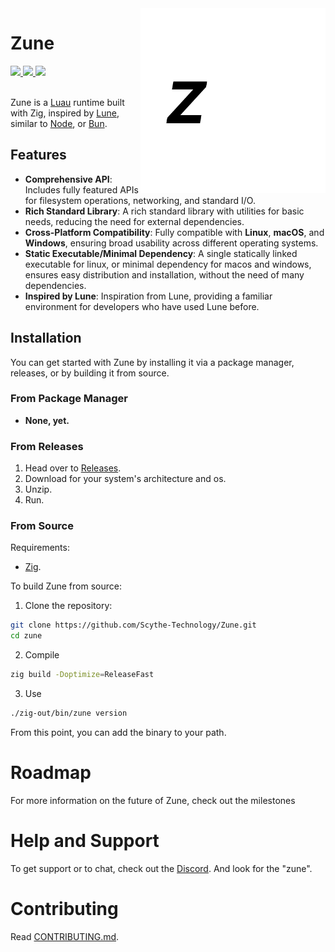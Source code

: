 <img align="right" height="296px" src="https://raw.githubusercontent.com/Scythe-Technology/zune-docs/master/public/logo-dark.svg" alt="Zoooooom!" />
<h1 align="left">Zune</h1>
<div align="left">
    <a href="https://github.com/Scythe-Technology/Zune/releases" target="_blank"><img src="https://img.shields.io/badge/x64,_arm64-Linux?style=flat-square&logo=linux&logoColor=white&label=Linux&color=orange"/>
    <img src="https://img.shields.io/badge/x64,_arm64-macOs?style=flat-square&logo=apple&label=macOs&color=white"/>
    <img src="https://img.shields.io/badge/x64,_arm64-windows?style=flat-square&label=Windows&color=blue"/></a>
</div>

<br/>

<p align="left">
Zune is a <a href="https://luau.org/">Luau</a> runtime built with Zig, inspired by <a href="https://lune-org.github.io/docs">Lune</a>, similar to <a href="https://nodejs.org">Node</a>, or <a href="https://bun.sh">Bun</a>.
</p>

## Features
- **Comprehensive API**: Includes fully featured APIs for filesystem operations, networking, and standard I/O.
- **Rich Standard Library**: A rich standard library with utilities for basic needs, reducing the need for external dependencies.
- **Cross-Platform Compatibility**: Fully compatible with **Linux**, **macOS**, and **Windows**, ensuring broad usability across different operating systems.
- **Static Executable/Minimal Dependency**: A single statically linked executable for linux, or minimal dependency for macos and windows, ensures easy distribution and installation, without the need of many dependencies.
- **Inspired by Lune**: Inspiration from Lune, providing a familiar environment for developers who have used Lune before.

## Installation
You can get started with Zune by installing it via a package manager, releases, or by building it from source.

### From Package Manager
- **None, yet.**

### From Releases
1. Head over to [Releases](https://github.com/Scythe-Technology/Zune/releases).
2. Download for your system's architecture and os.
3. Unzip.
4. Run.

### From Source
Requirements:
- [Zig](https://ziglang.org/).

To build Zune from source:
1. Clone the repository:
```sh
git clone https://github.com/Scythe-Technology/Zune.git
cd zune
```
2. Compile
```sh
zig build -Doptimize=ReleaseFast
```
3. Use
```sh
./zig-out/bin/zune version
```
From this point, you can add the binary to your path.

# Roadmap
For more information on the future of Zune, check out the milestones

# Help and Support
To get support or to chat, check out the [Discord](https://discord.gg/zEc7muuYbX). And look for the "zune".

# Contributing
Read [CONTRIBUTING.md](https://github.com/Scythe-Technology/Zune/blob/master/CONTRIBUTING.md).
